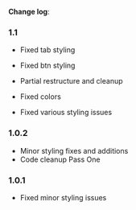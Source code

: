 **Change log**:

### 1.1 

* Fixed tab styling

* Fixed btn styling 

* Partial restructure and cleanup 

* Fixed colors

* Fixed various styling issues

### 1.0.2

* Minor styling fixes and additions
* Code cleanup Pass One

### 1.0.1

* Fixed minor styling issues

